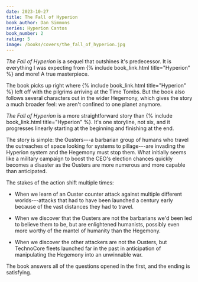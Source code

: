 ```yaml
---
date: 2023-10-27
title: The Fall of Hyperion
book_author: Dan Simmons
series: Hyperion Cantos
book_number: 2
rating: 5
image: /books/covers/the_fall_of_hyperion.jpg
---
```


<cite class="book-title">The Fall of Hyperion</cite> is a sequel that
outshines it's predecessor. It is everything I was expecting from {% include
book_link.html title="Hyperion" %} and more! A true masterpiece.

The book picks up right where {% include book_link.html title="Hyperion" %}
left off with the pilgrims arriving at the Time Tombs. But the book also
follows several characters out in the wider Hegemony, which gives the story a
much broader feel: we aren't confined to one planet anymore.

<cite class="book-title">The Fall of Hyperion</cite> is a more straightforward
story than {% include book_link.html title="Hyperion" %}. It's one storyline,
not six, and it progresses linearly starting at the beginning and finishing at
the end.

The story is simple: the Ousters---a barbarian group of humans who travel the
outreaches of space looking for systems to pillage---are invading the Hyperion
system and the Hegemony must stop them. What initially seems like a military
campaign to boost the CEO's election chances quickly becomes a disaster as the
Ousters are more numerous and more capable than anticipated.

The stakes of the action shift multiple times:

- When we learn of an Ouster counter attack against multiple different
  worlds---attacks that had to have been launched a century early because of
  the vast distances they had to travel.

- When we discover that the Ousters are not the barbarians we'd been
  led to believe them to be, but are enlightened humanists, possibly even more
  worthy of the mantel of humanity than the Hegemony.

- When we discover the other attackers are not the Ousters, but TechnoCore
  fleets launched far in the past in anticipation of manipulating the Hegemony
  into an unwinnable war.

The book answers all of the questions opened in the first, and the ending is
satisfying.

